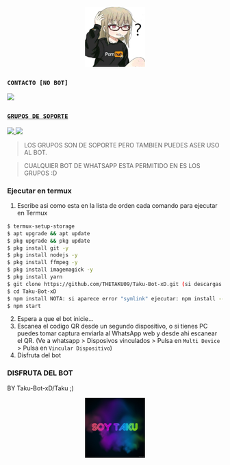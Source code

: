 <p align="center">
<img src="./media/pornhub.jpg" width="140" height="140"/>
<p align="center">


### `CONTACTO [NO BOT]`
<a href="http://wa.me/5493772642151" target="blank"><img src="https://img.shields.io/badge/TAKU_CREADOR-25D366?style=for-the-badge&logo=whatsapp&logoColor=white" />
### `GRUPOS DE SOPORTE`

<a href="https://chat.whatsapp.com/BVYbhiEXHzT2gTJXmfZC98" target="blank"><img src="https://img.shields.io/badge/GRUPO_DE_SOPORTE-25D366?style=for-the-badge&logo=whatsapp&logoColor=white" />
</a> 
<a href="https://chat.whatsapp.com/HmHiPZqDyCZKuCJC2nuUkq" target="blank"><img src="https://img.shields.io/badge/GRUPO_DE_SOPORTE-25D366?style=for-the-badge&logo=whatsapp&logoColor=white" />
</a>
>LOS GRUPOS SON DE SOPORTE PERO TAMBIEN PUEDES ASER USO AL BOT.

>CUALQUIER BOT DE WHATSAPP ESTA PERMITIDO EN ES LOS GRUPOS :D

### Ejecutar en termux
1. Escribe asi como esta en la lista de orden cada comando para ejecutar en Termux
```sh
$ termux-setup-storage
$ apt upgrade && apt update
$ pkg upgrade && pkg update
$ pkg install git -y
$ pkg install nodejs -y
$ pkg install ffmpeg -y
$ pkg install imagemagick -y
$ pkg install yarn
$ git clone https://github.com/THETAKU09/Taku-Bot-xD.git (si descargas el archivo zip: cd storage)
$ cd Taku-Bot-xD
$ npm install NOTA: si aparece error "symlink" ejecutar: npm install --no-bin-links
$ npm start
```
2. Espera a que el bot inicie...
3. Escanea el codigo QR desde un segundo dispositivo, o si tienes PC puedes tomar captura enviarla al WhatsApp web y desde ahi escanear el QR. (Ve a whatsapp > Disposivos vinculados > Pulsa en `Multi Device` > Pulsa en `Vincular Dispositivo`)
4. Disfruta del bot

### DISFRUTA DEL BOT 
BY Taku-Bot-xD/Taku ;)

<p align="center">
<img src="./media/soytaku.jpg" width="140" height="140"/>
<p align="center">

